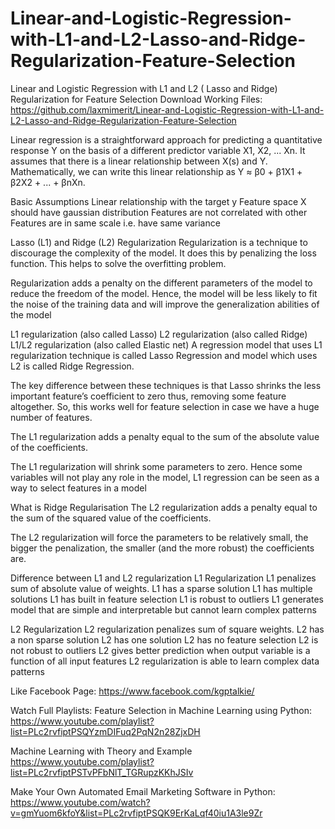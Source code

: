 # Linear-and-Logistic-Regression-with-L1-and-L2-Lasso-and-Ridge-Regularization-Feature-Selection
Linear and Logistic Regression with L1 and L2 ( Lasso and Ridge) Regularization for Feature Selection
Download Working Files: https://github.com/laxmimerit/Linear-and-Logistic-Regression-with-L1-and-L2-Lasso-and-Ridge-Regularization-Feature-Selection

Linear regression is a straightforward approach for predicting a quantitative response Y on the basis of a different predictor variable X1, X2, ... Xn. It assumes that there is a linear relationship between X(s) and Y. Mathematically, we can write this linear relationship as Y ≈ β0 + β1X1 + β2X2 + ... + βnXn.

Basic Assumptions
Linear relationship with the target y
Feature space X should have gaussian distribution
Features are not correlated with other
Features are in same scale i.e. have same variance

Lasso (L1) and Ridge (L2) Regularization
Regularization is a technique to discourage the complexity of the model. It does this by penalizing the loss function. This helps to solve the overfitting problem.

Regularization adds a penalty on the different parameters of the model to reduce the freedom of the model. Hence, the model will be less likely to fit the noise of the training data and will improve the generalization abilities of the model

L1 regularization (also called Lasso)
L2 regularization (also called Ridge)
L1/L2 regularization (also called Elastic net)
A regression model that uses L1 regularization technique is called Lasso Regression and model which uses L2 is called Ridge Regression.

The key difference between these techniques is that Lasso shrinks the less important feature’s coefficient to zero thus, removing some feature altogether. So, this works well for feature selection in case we have a huge number of features.

The L1 regularization adds a penalty equal to the sum of the absolute value of the coefficients.

The L1 regularization will shrink some parameters to zero. Hence some variables will not play any role in the model, L1 regression can be seen as a way to select features in a model

What is Ridge Regularisation
The L2 regularization adds a penalty equal to the sum of the squared value of the coefficients.

The L2 regularization will force the parameters to be relatively small, the bigger the penalization, the smaller (and the more robust) the coefficients are.

Difference between L1 and L2 regularization
L1 Regularization
L1 penalizes sum of absolute value of weights.
L1 has a sparse solution
L1 has multiple solutions
L1 has built in feature selection
L1 is robust to outliers
L1 generates model that are simple and interpretable but cannot learn complex patterns

L2 Regularization
L2 regularization penalizes sum of square weights.
L2 has a non sparse solution
L2 has one solution
L2 has no feature selection
L2 is not robust to outliers
L2 gives better prediction when output variable is a function of all input features
L2 regularization is able to learn complex data patterns

Like Facebook Page: https://www.facebook.com/kgptalkie/

Watch Full Playlists: Feature Selection in Machine Learning using Python: https://www.youtube.com/playlist?list=PLc2rvfiptPSQYzmDIFuq2PqN2n28ZjxDH

Machine Learning with Theory and Example https://www.youtube.com/playlist?list=PLc2rvfiptPSTvPFbNlT_TGRupzKKhJSIv

Make Your Own Automated Email Marketing Software in Python: https://www.youtube.com/watch?v=gmYuom6kfoY&list=PLc2rvfiptPSQK9ErKaLqf40iu1A3le9Zr
